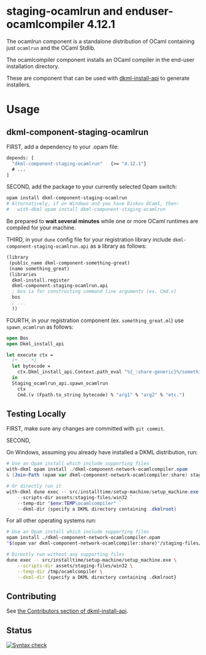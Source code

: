 # staging-ocamlrun and enduser-ocamlcompiler 4.12.1

The ocamlrun component is a standalone distribution of OCaml containing
just `ocamlrun` and the OCaml Stdlib.

The ocamlcompiler component installs an OCaml compiler in the end-user
installation directory.

These are component that can be used with [dkml-install-api](https://diskuv.github.io/dkml-install-api/index.html)
to generate installers.

# Usage

## dkml-component-staging-ocamlrun

FIRST, add a dependency to your .opam file:

```ocaml
depends: [
  "dkml-component-staging-ocamlrun"   {>= "4.12.1"}
  # ...
]
```

SECOND, add the package to your currently selected Opam switch:

```bash
opam install dkml-component-staging-ocamlrun
# Alternatively, if on Windows and you have Diskuv OCaml, then:
#   with-dkml opam install dkml-component-staging-ocamlrun
```

Be prepared to **wait several minutes** while one or more OCaml runtimes are
compiled for your machine.

THIRD, in your `dune` config file for your registration library include
`dkml-component-staging-ocamlrun.api` as a library as follows:

```lisp
(library
 (public_name dkml-component-something-great)
 (name something_great)
 (libraries
  dkml-install.register
  dkml-component-staging-ocamlrun.api
  ; bos is for constructing command line arguments (ex. Cmd.v)
  bos
  ; ...
  ))
```

FOURTH, in your registration component (ex. `something_great.ml`) use
`spawn_ocamlrun` as follows:

```ocaml
open Bos
open Dkml_install_api

let execute ctx =
  (* ... *)
  let bytecode =
    ctx.Dkml_install_api.Context.path_eval "%{_:share-generic}%/something_great.bc"
  in
  Staging_ocamlrun_api.spawn_ocamlrun
    ctx
    Cmd.(v (Fpath.to_string bytecode) % "arg1" % "arg2" % "etc.")
```

## Testing Locally

FIRST, make sure any changes are committed with `git commit`.

SECOND,

On Windows, assuming you already have installed a DKML distribution, run:

```powershell
# Use an Opam install which include supporting files
with-dkml opam install ./dkml-component-network-ocamlcompiler.opam
& (Join-Path (opam var dkml-component-network-ocamlcompiler:share) staging-files/generic/setup_machine.bc.exe)

# Or directly run it
with-dkml dune exec -- src/installtime/setup-machine/setup_machine.exe `
    --scripts-dir assets/staging-files/win32 `
    --temp-dir "$env:TEMP\ocamlcompiler" `
    --dkml-dir {specify a DKML directory containing .dkmlroot}
```

For all other operating systems run:

```bash
# Use an Opam install which include supporting files
opam install ./dkml-component-network-ocamlcompiler.opam
"$(opam var dkml-component-network-ocamlcompiler:share)"/staging-files/generic/install.bc.exe

# Directly run without any supporting files
dune exec -- src/installtime/setup-machine/setup_machine.exe \
    --scripts-dir assets/staging-files/win32 \
    --temp-dir /tmp/ocamlcompiler \
    --dkml-dir {specify a DKML directory containing .dkmlroot}
```

## Contributing

See [the Contributors section of dkml-install-api](https://github.com/diskuv/dkml-install-api/blob/main/contributors/README.md).

## Status

[![Syntax check](https://github.com/diskuv/dkml-component-ocamlcompiler/actions/workflows/syntax.yml/badge.svg)](https://github.com/diskuv/dkml-component-ocamlcompiler/actions/workflows/syntax.yml)
